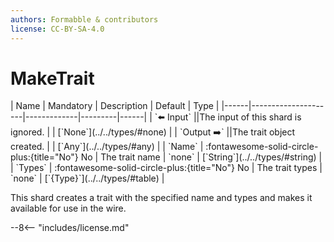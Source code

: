 ```yaml
---
authors: Formabble & contributors
license: CC-BY-SA-4.0
---
```



# MakeTrait

<div class="sh-parameters" markdown="1">
| Name | Mandatory | Description | Default | Type |
|------|---------------------|-------------|---------|------|
| `⬅️ Input` ||The input of this shard is ignored. | | [`None`](../../types/#none) |
| `Output ➡️` ||The trait object created. | | [`Any`](../../types/#any) |
| `Name` | :fontawesome-solid-circle-plus:{title="No"} No  | The trait name | `none` | [`String`](../../types/#string) |
| `Types` | :fontawesome-solid-circle-plus:{title="No"} No  | The trait types | `none` | [`{Type}`](../../types/#table) |

</div>

This shard creates a trait with the specified name and types and makes it available for use in the wire.

--8<-- "includes/license.md"

